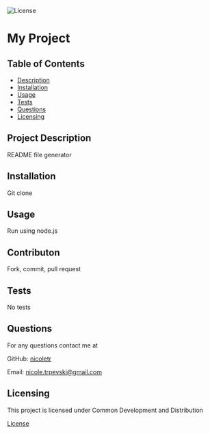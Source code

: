  ![License](https://img.shields.io/badge/license-Common_Development_and_Distribution-blue.svg)
  # My Project
  ## Table of Contents

  * [Description](#project-description)
  * [Installation](#installation)
  * [Usage](#usage)
  * [Tests](#tests)
  * [Questions](#questions)
  * [Licensing](#licensing)

  ## Project Description 
  README file generator
  ## Installation
  Git clone
  ## Usage
  Run using node.js
  ## Contributon
  Fork, commit, pull request
  ## Tests
  No tests
  ## Questions
  For any questions contact me at
  
 GitHub: [nicoletr](https://github.com/nicoletr)
  
 Email: [nicole.trpevski@gmail.com](mailto:nicole.trpevski@gmail.com)
  ## Licensing
  This project is licensed under Common Development and Distribution
  
 [License](https://img.shields.io/badge/license-Common_Development_and_Distribution-blue.svg)
